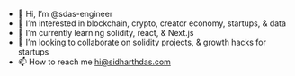 - 👋 Hi, I’m @sdas-engineer
- 👀 I’m interested in blockchain, crypto, creator economy, startups, & data
- 🌱 I’m currently learning solidity, react, & Next.js
- 💞️ I’m looking to collaborate on solidity projects, & growth hacks for startups
- 📫 How to reach me hi@sidharthdas.com

<!---
sdas-engineer/sdas-engineer is a ✨ special ✨ repository because its `README.md` (this file) appears on your GitHub profile.
You can click the Preview link to take a look at your changes.
--->
